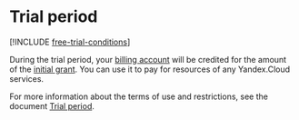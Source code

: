 # Trial period

[!INCLUDE [free-trial-conditions](../../_includes/free-trial-conditions.md)]

During the trial period, your [billing account](../concepts/billing-account.md) will be credited for the amount of the [initial grant](../concepts/bonus-account.md). You can use it to pay for resources of any Yandex.Cloud services.

For more information about the terms of use and restrictions, see the document [Trial period](../../free-trial/).


